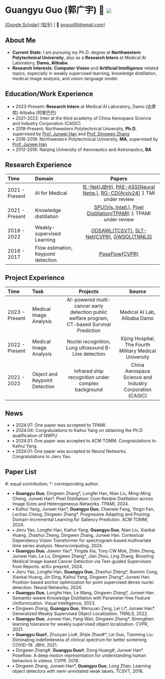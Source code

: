 # Guangyu Guo (郭广宇) 👋 ![](https://komarev.com/ghpvc/?username=gyguo&color=blue&style=flat-square)
[[Google Scholar]](https://scholar.google.com/citations?user=F-mtieAAAAAJ&hl=zh-CN)
[[知乎]](https://www.zhihu.com/people/gyguo95)
[ :email: gyguo95@gmail.com]



##  About Me
- **Current State**: I am pursuing my Ph.D. degree at **Northwestern Polytechnical University**, also as a **Research Intern** at Medical AI Laboratory, **Damo, Alibaba**.
- **Research Interests**: **Computer Vision** and **Artificial Intelligence** related topics, especially in weakly supervised learning, knowledge distillation, medical image analysis, and vision-language model.

## Education/Work Experience
- **$\bullet$** 2023-Present: **Research Intern** at Medical AI Laboratory, Damo (达摩院) Alibaba (阿里巴巴)
- **$\bullet$** 2021-2022: Inter at the third academy of China Aerospace Science and Industry Corporation (CASIC)
- **$\bullet$** 2018-Present: Northwestern Polytechnical University, **Ph.D**, supervised by [Prof. Junwei Han](https://scholar.google.com/citations?user=xrqsoesAAAAJ&hl) and [Prof. Dingwen Zhang](https://scholar.google.com/citations?user=lKFZwK0AAAAJ&hl)
- **$\bullet$** 2016-2018: Northwestern Polytechnical University, **MA**, supervised by [Prof. Junwei Han](https://scholar.google.com/citations?user=xrqsoesAAAAJ&hl)
- **$\bullet$** 2012-2016: Nanjing University of Aeronautics and Astronautics, **BA**

## Research Experience
| Time | Domain | Papers  |
|:--------|:--------| :---------:|
|2021 - Present| AI for Medical| [IE-Net(JBHI)](https://ieeexplore.ieee.org/document/9357911), [PAE-ASS(Neural Netw.)](https://www.sciencedirect.com/science/article/pii/S0893608023007001), [RG-CD(Arxiv24)](http://arxiv.org/abs/2405.14230) 1 TMI under review|
|2021 - Present| Knowledge distillation | [SPU(Vis. Intell.)](https://link.springer.com/article/10.1007/s44267-023-00003-0), [Pixel Distillation(TPAMI)](https://ieeexplore.ieee.org/abstract/document/10579049) 1 TPAMI under review|
|2018 - 2022| Weakly-supervised Learning | [ODSAWL(TCSVT)](https://ieeexplore.ieee.org/abstract/document/8554285), [SLT-Net(CVPR)](http://openaccess.thecvf.com/content/CVPR2021/html/Guo_Strengthen_Learning_Tolerance_for_Weakly_Supervised_Object_Localization_CVPR_2021_paper.html), [GWSOL(TNNLS)](https://ieeexplore.ieee.org/abstract/document/9899408) |
|2016 - 2017| Flow estimation, Keypoint detection| [PoseFlow(CVPR)](https://openaccess.thecvf.com/content_cvpr_2018/html/Zhang_PoseFlow_A_Deep_CVPR_2018_paper.html) |

## Project Experience
| Time | Task | Projects  | Source  |
|:--------|:--------| :---------:| :---------:|
|2023 - Present | Medical Image Analysis | AI-powered multi-cancer early detection public welfare program, CT-based Survival Prediction | Medical AI Lab, Alibaba Damo |
|2022 - Present | Medical Image Analysis | Nuclei recognition, Lung ultrasound B-Line detection | Xijing Hospital, The Fourth Military Medical University |
|2021 - 2022 | Object and Keypoint Detection | Infrared ship recognition under complex background | China Aerospace Science and Industry Corporation (CASIC) |


## News
- **$\bullet$** 2024.07: One paper was accepted to TPAMI.
- **$\bullet$** 2024.04: Congratulations to Kaihui Yang on obtaining the Ph.D qualification of NWPU
- **$\bullet$** 2024.01: One paper was accepted to ACM TOMM. Congratulations to Kaihui Yang.
- **$\bullet$** 2024.01: One paper was accepted to Neural Networks. Congratulations to Jieru Yao.

## Paper List
\#: equal contribution; \*: corresponding author.

- **$\bullet$** **Guangyu Guo**, Dingwen Zhang\*, Longfei Han, Nian Liu, Ming-Ming Cheng, Junwei Han\*. Pixel Distillation: Cost-flexible Distillation across Image Sizes and Heterogeneous Networks. TPAMI, 2024. 
- **$\bullet$** Kaihui Yang, Junwei Han\*, **Guangyu Guo**, Chaowei Fang, Yingzi Fan, Lechao Cheng, Dingwen Zhang\*. Progressive Adapting and Pruning: Domain-Incremental Learning for Saliency Prediction. ACM TOMM, 2024.
- **$\bullet$** Jieru Yao, Longfei Han, Kaihui Yang, **Guangyu Guo**, Nian Liu, Xiankai Huang, Zhaohui Zheng, Dingwen Zhang, Junwei Han. Contextual Dependency Vision Transformer for spectrogram-based multivariate time series analysis. Neurocomputing, 2024.
- **$\bullet$** **Guangyu Guo**, Jiawen Yao\*, Yingda Xia, Tony CW Mok, Zhilin Zheng, Junwei Han, Le Lu, Dingwen Zhang\*, Jian Zhou, Ling Zhang. Boosting Medical Image-based Cancer Detection via Text-guided Supervision from Reports. arXiv preprint, 2024.
- **$\bullet$** Jieru Yao, Longfei Han, **Guangyu Guo**, Zhaohui Zheng\*, Runmin Cong, Xiankai Huang, Jin Ding, Kaihui Yang, Dingwen Zhang\*, Junwei Han. Position-based anchor optimization for point supervised dense nuclei detection. Neural Networks, 2024.
- **$\bullet$** **Guangyu Guo**, Longfei Han, Le Wang, Dingwen Zhang\*, Junwei Han. Semantic-aware Knowledge Distillation with Parameter-free Feature Uniformization. Visual Intelligence, 2023.
- **$\bullet$** Dingwen Zhang, **Guangyu Guo**, Wenyuan Zeng, Lei Li\*, Junwei Han\*. Generalized Weakly Supervised Object Localization. TNNLS, 2022. 
- **$\bullet$** **Guangyu Guo**, Junwei Han, Fang Wan, Dingwen Zhang\*. Strengthen learning tolerance for weakly supervised object localization. CVPR, 2021.
- **$\bullet$** **Guangyu Guo**\#, Zhuoyan Liu\#, Shijie Zhao\#\*, Lei Guo, Tianming Liu. Eliminating indefiniteness of clinical spectrum for better screening COVID-19. JBHI, 2021.
- **$\bullet$** Dingwen Zhang\#, **Guangyu Guo**\#, Dong Huang\#, Junwei Han\*. Poseflow: A deep motion representation for understanding human behaviors in videos. CVPR. 2018.  
- **$\bullet$** Dingwen Zhang, Junwei Han\*, **Guangyu Guo**, Long Zhao. Learning object detectors with semi-annotated weak labels. TCSVT, 2018. 
